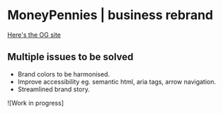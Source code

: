 # MoneyPennies | business rebrand

[Here's the OG site](https://moneypennies.biz/)

## Multiple issues to be solved
* Brand colors to be harmonised.
* Improve accessibility eg. semantic html, aria tags, arrow navigation.
* Streamlined brand story.

![Work in progress]